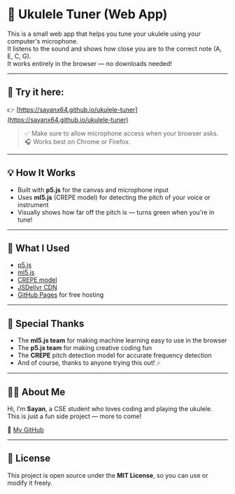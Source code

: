 # 🎸 Ukulele Tuner (Web App)

This is a small web app that helps you tune your ukulele using your computer's microphone.  
It listens to the sound and shows how close you are to the correct note (A, E, C, G).  
It works entirely in the browser — no downloads needed!

---

## 🔗 Try it here:

👉 [https://sayanx64.github.io/ukulele-tuner](https://sayanx64.github.io/ukulele-tuner)

> ✅ Make sure to allow microphone access when your browser asks.  
> 🎧 Works best on Chrome or Firefox.

---

## 💡 How It Works

- Built with **p5.js** for the canvas and microphone input  
- Uses **ml5.js** (CREPE model) for detecting the pitch of your voice or instrument  
- Visually shows how far off the pitch is — turns green when you're in tune!

---

## 🧰 What I Used

- [p5.js](https://p5js.org/)
- [ml5.js](https://ml5js.org/)
- [CREPE model](https://github.com/marl/crepe)
- [JSDelivr CDN](https://www.jsdelivr.com/)
- [GitHub Pages](https://pages.github.com/) for free hosting

---

## 🙏 Special Thanks

- The **ml5.js team** for making machine learning easy to use in the browser
- The **p5.js team** for making creative coding fun
- The **CREPE** pitch detection model for accurate frequency detection
- And of course, thanks to anyone trying this out! 🎶

---

## 🧑‍💻 About Me

Hi, I’m **Sayan**, a CSE student who loves coding and playing the ukulele.  
This is just a fun side project — more to come!

🔗 [My GitHub](https://github.com/sayanx64)

---

## 📜 License

This project is open source under the **MIT License**, so you can use or modify it freely.
